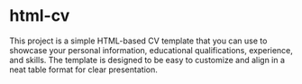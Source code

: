 # html-cv
This project is a simple HTML-based CV template that you can use to showcase your personal information, educational qualifications, experience, and skills. The template is designed to be easy to customize and align in a neat table format for clear presentation.
